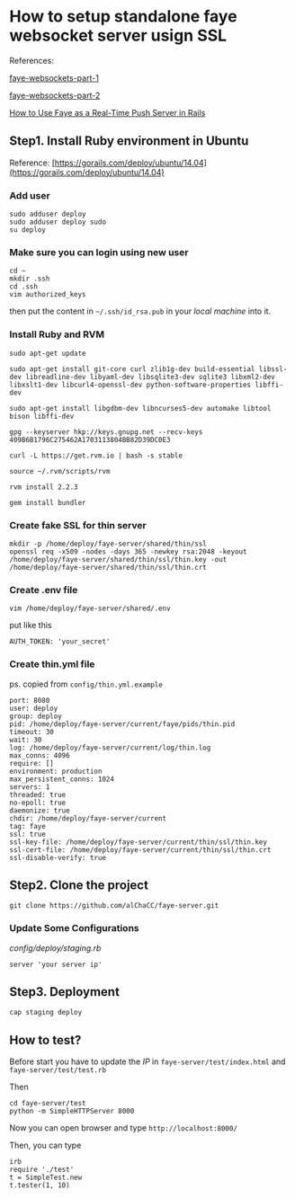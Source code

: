 # How to setup standalone faye websocket server usign SSL

References:

[faye-websockets-part-1](https://www.driftingruby.com/episodes/faye-websockets-part-1)

[faye-websockets-part-2](https://www.driftingruby.com/episodes/faye-websockets-part-2)

[How to Use Faye as a Real-Time Push Server in Rails](http://code.tutsplus.com/tutorials/how-to-use-faye-as-a-real-time-push-server-in-rails--net-22600)

## Step1. Install Ruby environment in Ubuntu

Reference: [https://gorails.com/deploy/ubuntu/14.04](https://gorails.com/deploy/ubuntu/14.04)

### Add user
```
sudo adduser deploy
sudo adduser deploy sudo
su deploy
```
### Make sure you can login using new user

```
cd ~
mkdir .ssh
cd .ssh
vim authorized_keys
```
then put the content in `~/.ssh/id_rsa.pub` in your *local machine* into it.

### Install Ruby and RVM

```
sudo apt-get update

sudo apt-get install git-core curl zlib1g-dev build-essential libssl-dev libreadline-dev libyaml-dev libsqlite3-dev sqlite3 libxml2-dev libxslt1-dev libcurl4-openssl-dev python-software-properties libffi-dev

sudo apt-get install libgdbm-dev libncurses5-dev automake libtool bison libffi-dev

gpg --keyserver hkp://keys.gnupg.net --recv-keys 409B6B1796C275462A1703113804BB82D39DC0E3

curl -L https://get.rvm.io | bash -s stable

source ~/.rvm/scripts/rvm

rvm install 2.2.3

gem install bundler
```

### Create fake SSL for thin server

```
mkdir -p /home/deploy/faye-server/shared/thin/ssl
openssl req -x509 -nodes -days 365 -newkey rsa:2048 -keyout /home/deploy/faye-server/shared/thin/ssl/thin.key -out /home/deploy/faye-server/shared/thin/ssl/thin.crt
```

### Create .env file
`vim /home/deploy/faye-server/shared/.env`

put like this

```
AUTH_TOKEN: 'your_secret'
```

### Create thin.yml file
ps. copied from `config/thin.yml.example`

```
port: 8080
user: deploy
group: deploy
pid: /home/deploy/faye-server/current/faye/pids/thin.pid
timeout: 30
wait: 30
log: /home/deploy/faye-server/current/log/thin.log
max_conns: 4096
require: []
environment: production
max_persistent_conns: 1024
servers: 1
threaded: true
no-epoll: true
daemonize: true
chdir: /home/deploy/faye-server/current
tag: faye
ssl: true
ssl-key-file: /home/deploy/faye-server/current/thin/ssl/thin.key
ssl-cert-file: /home/deploy/faye-server/current/thin/ssl/thin.crt
ssl-disable-verify: true

```

## Step2. Clone the project

```
git clone https://github.com/alChaCC/faye-server.git
```

### Update Some Configurations

*config/deploy/staging.rb*

```
server 'your server ip'
```

## Step3. Deployment

```
cap staging deploy
```

## How to test?

Before start you have to update the *IP* in `faye-server/test/index.html` and `faye-server/test/test.rb`

Then

```
cd faye-server/test
python -m SimpleHTTPServer 8000
```

Now you can open browser and type `http://localhost:8000/`

Then, you can type

```
irb
require './test'
t = SimpleTest.new
t.tester(1, 10)
```
